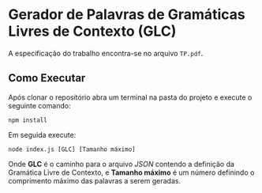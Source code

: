 # Gerador de Palavras de Gramáticas Livres de Contexto (GLC)

A especificação do trabalho encontra-se no arquivo `TP.pdf`.

## Como Executar

Após clonar o repositório abra um terminal na pasta do projeto e execute o seguinte comando:

```shellscript
npm install
```

Em seguida execute:
```shellscript
node index.js [GLC] [Tamanho máximo]
```

Onde **GLC** é o caminho para o arquivo *JSON* contendo a definição da Gramática Livre de Contexto, e **Tamanho máximo** é um número definindo o comprimento máximo das palavras a serem geradas.
